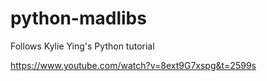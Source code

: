 # python-madlibs

Follows Kylie Ying's Python tutorial

https://www.youtube.com/watch?v=8ext9G7xspg&t=2599s

